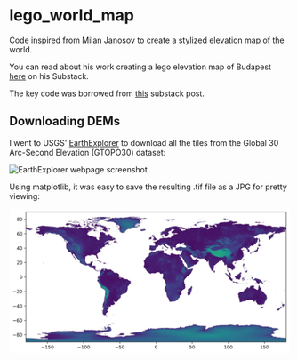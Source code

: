 # lego_world_map
Code inspired from Milan Janosov to create a stylized elevation map of the world.

You can read about his work creating a lego elevation map of Budapest [here](https://open.substack.com/pub/milanjanosov/p/lego-elevation-map?r=3mp6w8&utm_medium=ios) on his Substack.

The key code was borrowed from [this](https://gis.stackexchange.com/questions/449569/merging-a-large-number-of-geotiff-files-via-gdal-merge-py) substack post.

## Downloading DEMs

I went to USGS' [EarthExplorer](https://earthexplorer.usgs.gov) to download all the tiles from the Global 30 Arc-Second Elevation (GTOPO30) dataset:

![EarthExplorer webpage screenshot](figures/earth_explorer.png)



Using matplotlib, it was easy to save the resulting .tif file as a JPG for pretty viewing:

![JPG of merged worldwide DEM](figures/dem_world.jpg)

